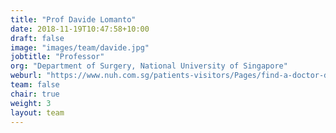 ```yaml
---
title: "Prof Davide Lomanto"
date: 2018-11-19T10:47:58+10:00
draft: false
image: "images/team/davide.jpg"
jobtitle: "Professor"
org: "Department of Surgery, National University of Singapore"
weburl: "https://www.nuh.com.sg/patients-visitors/Pages/find-a-doctor-details.aspx?docid=Lomanto_Davide"
team: false
chair: true
weight: 3
layout: team
---
```


